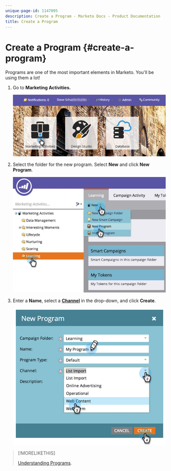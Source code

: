 ```yaml
---
unique-page-id: 1147095
description: Create a Program - Marketo Docs - Product Documentation
title: Create a Program
---
```


# Create a Program {#create-a-program}

Programs are one of the most important elements in Marketo. You'll be using them a lot!

1. Go to **Marketing Activities.**

   ![](assets/login-marketing-activities.png)

1. Select the folder for the new program. Select **New** and click **New Program**.

   ![](assets/leadlifecycle.jpg)

1. Enter a **Name**, select a **[Channel](http://docs.marketo.com/display/DOCS/Create+a+Program+Channel)** in the drop-down, and click **Create**.

   ![](assets/image2015-2-5-16-3a33-3a23.png)

>[!MORELIKETHIS]
>
>[Understanding Programs](/help/marketo/product-docs/core-marketo-concepts/programs/creating-programs/understanding-programs.md).
